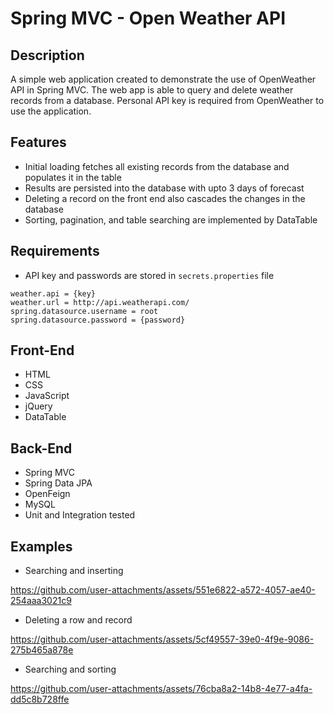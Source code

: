 # Spring MVC - Open Weather API

## Description

A simple web application created to demonstrate the use of OpenWeather API in Spring MVC.
The web app is able to query and delete weather records from a database. Personal API key is required from OpenWeather to use the application.

## Features

- Initial loading fetches all existing records from the database and populates it in the table
- Results are persisted into the database with upto 3 days of forecast
- Deleting a record on the front end also cascades the changes in the database
- Sorting, pagination, and table searching are implemented by DataTable

## Requirements
- API key and passwords are stored in `secrets.properties` file
```
weather.api = {key}
weather.url = http://api.weatherapi.com/
spring.datasource.username = root
spring.datasource.password = {password}
```

## Front-End
- HTML
- CSS
- JavaScript
- jQuery
- DataTable

## Back-End
- Spring MVC
- Spring Data JPA
- OpenFeign
- MySQL
- Unit and Integration tested

## Examples
- Searching and inserting

https://github.com/user-attachments/assets/551e6822-a572-4057-ae40-254aaa3021c9


- Deleting a row and record

https://github.com/user-attachments/assets/5cf49557-39e0-4f9e-9086-275b465a878e


- Searching and sorting


https://github.com/user-attachments/assets/76cba8a2-14b8-4e77-a4fa-dd5c8b728ffe




